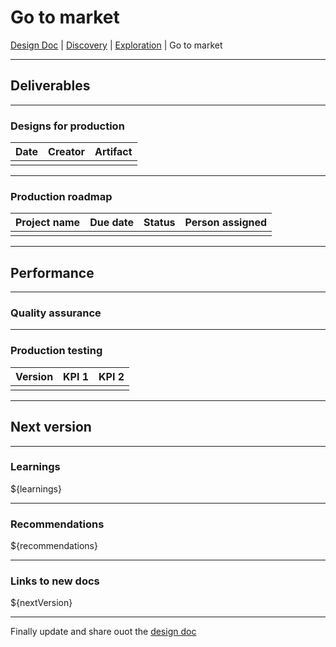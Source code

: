 # Go to market
[Design Doc](/designDoc.md) | [Discovery](/discovery.md) | [Exploration](/exploration.md) | Go to market

---
## Deliverables

---
### Designs for production
| Date | Creator | Artifact |
| --- | --- | --- |
|  |  |  |

---
### Production roadmap  
| Project name | Due date | Status | Person assigned |
| --- | --- | --- | --- |
|  |  |  |  |

---
## Performance

---
### Quality assurance

---
### Production testing
| Version | KPI 1 | KPI 2 |
| --- | --- | --- |
|  |  |  |

---
## Next version

---
### Learnings
${learnings}

---
### Recommendations
${recommendations}

---
### Links to new docs
${nextVersion}

---
Finally update and share ouot the [design doc](/dist/docs/designDoc.md)
